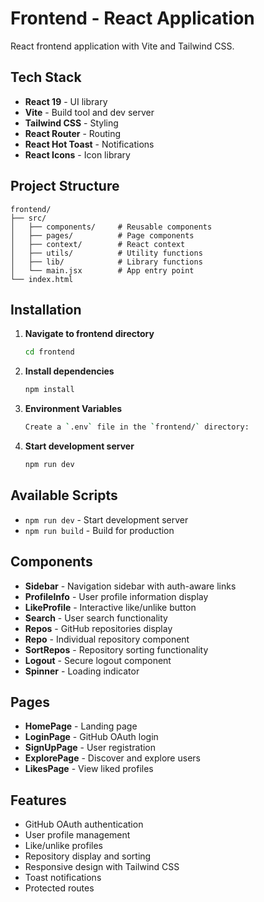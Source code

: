 # Frontend - React Application

React frontend application with Vite and Tailwind CSS.

## Tech Stack
- **React 19** - UI library
- **Vite** - Build tool and dev server
- **Tailwind CSS** - Styling
- **React Router** - Routing
- **React Hot Toast** - Notifications
- **React Icons** - Icon library

## Project Structure
```
frontend/
├── src/
│   ├── components/     # Reusable components
│   ├── pages/          # Page components
│   ├── context/        # React context
│   ├── utils/          # Utility functions
│   ├── lib/            # Library functions
│   └── main.jsx        # App entry point
└── index.html
```

## Installation

1. **Navigate to frontend directory**
   ```bash
   cd frontend
   ```

2. **Install dependencies**
   ```bash
   npm install
   ```
   
2. **Environment Variables**
   ```bash
   Create a `.env` file in the `frontend/` directory:
   ```

4. **Start development server**
   ```bash
   npm run dev
   ```

## Available Scripts
- `npm run dev` - Start development server
- `npm run build` - Build for production

## Components
- **Sidebar** - Navigation sidebar with auth-aware links
- **ProfileInfo** - User profile information display
- **LikeProfile** - Interactive like/unlike button
- **Search** - User search functionality
- **Repos** - GitHub repositories display
- **Repo** - Individual repository component
- **SortRepos** - Repository sorting functionality
- **Logout** - Secure logout component
- **Spinner** - Loading indicator

## Pages
- **HomePage** - Landing page
- **LoginPage** - GitHub OAuth login
- **SignUpPage** - User registration
- **ExplorePage** - Discover and explore users
- **LikesPage** - View liked profiles

## Features
- GitHub OAuth authentication
- User profile management
- Like/unlike profiles
- Repository display and sorting
- Responsive design with Tailwind CSS
- Toast notifications
- Protected routes



